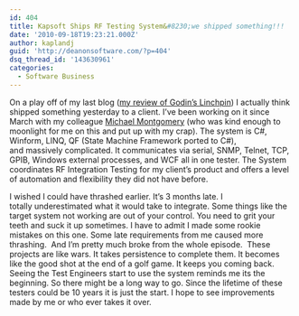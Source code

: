```yaml
---
id: 404
title: Kapsoft Ships RF Testing System&#8230;we shipped something!!!
date: '2010-09-18T19:23:21.000Z'
author: kaplandj
guid: 'http://deanonsoftware.com/?p=404'
dsq_thread_id: '143630961'
categories:
  - Software Business
---
```

<div>
  <p>
    On a play off of my last blog (<a href="http://deanonsoftware.com/?p=392">my review of Godin’s Linchpin</a>) I actually think shipped something yesterday to a client. I’ve been working on it since March with my colleague <a href="http://codecamp.phillydotnet.org/2010-1/Lists/Sessions/DispForm.aspx?ID=136">Michael Montgomery</a> (who was kind enough to moonlight for me on this and put up with my crap). The system is C#, Winform, LINQ, QF (State Machine Framework ported to C#), and massively complicated. It communicates via serial, SNMP, Telnet, TCP, GPIB, Windows external processes, and WCF all in one tester. The System coordinates RF Integration Testing for my client’s product and offers a level of automation and flexibility they did not have before.
  </p>
  
  <p>
    I wished I could have thrashed earlier. It’s 3 months late. I totally underestimated what it would take to integrate. Some things like the target system not working are out of your control. You need to grit your teeth and suck it up sometimes. I have to admit I made some rookie mistakes on this one. Some late requirements from me caused more thrashing.  And I’m pretty much broke from the whole episode.  These projects are like wars. It takes persistence to complete them. It becomes like the good shot at the end of a golf game. It keeps you coming back. Seeing the Test Engineers start to use the system reminds me its the beginning. So there might be a long way to go. Since the lifetime of these testers could be 10 years it is just the start. I hope to see improvements made by me or who ever takes it over.
  </p>
</div>

